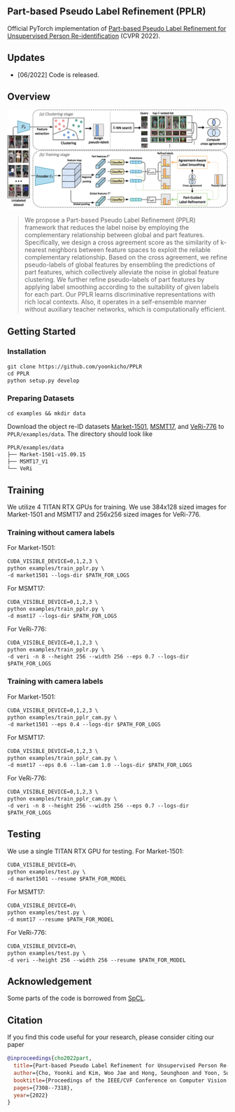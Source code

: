 ## Part-based Pseudo Label Refinement (PPLR)
Official PyTorch implementation of [Part-based Pseudo Label Refinement for Unsupervised Person Re-identification](https://arxiv.org/abs/2203.14675) (CVPR 2022).

## Updates
- [06/2022] Code is released.

## Overview
![overview](figs/overview.jpg)
>We propose a Part-based Pseudo Label Refinement (PPLR) framework that reduces the label noise by employing the complementary relationship between global and part features.
Specifically, we design a cross agreement score as the similarity of k-nearest neighbors between feature spaces to exploit the reliable complementary relationship. 
Based on the cross agreement, we refine pseudo-labels of global features by ensembling the predictions of part features, which collectively alleviate the noise in global feature clustering. 
We further refine pseudo-labels of part features by applying label smoothing according to the suitability of given labels for each part.
Our PPLR learns discriminative representations with rich local contexts. Also, it operates in a self-ensemble manner without auxiliary teacher networks, which is computationally efficient.

## Getting Started
### Installation
```shell
git clone https://github.com/yoonkicho/PPLR
cd PPLR
python setup.py develop
```
### Preparing Datasets
```shell
cd examples && mkdir data
```
Download the object re-ID datasets [Market-1501](https://drive.google.com/file/d/0B8-rUzbwVRk0c054eEozWG9COHM/view), [MSMT17](https://arxiv.org/abs/1711.08565), and [VeRi-776](https://github.com/JDAI-CV/VeRidataset) to `PPLR/examples/data`.
The directory should look like
```
PPLR/examples/data
├── Market-1501-v15.09.15
├── MSMT17_V1
└── VeRi
```
## Training
We utilize 4 TITAN RTX GPUs for training.
We use 384x128 sized images for Market-1501 and MSMT17 and 256x256 sized images for VeRi-776.

### Training without camera labels
For Market-1501:
```
CUDA_VISIBLE_DEVICE=0,1,2,3 \
python examples/train_pplr.py \
-d market1501 --logs-dir $PATH_FOR_LOGS
```
For MSMT17:
```
CUDA_VISIBLE_DEVICE=0,1,2,3 \
python examples/train_pplr.py \
-d msmt17 --logs-dir $PATH_FOR_LOGS
```
For VeRi-776:
```
CUDA_VISIBLE_DEVICE=0,1,2,3 \
python examples/train_pplr.py \
-d veri -n 8 --height 256 --width 256 --eps 0.7 --logs-dir $PATH_FOR_LOGS
```

### Training with camera labels
For Market-1501:
```
CUDA_VISIBLE_DEVICE=0,1,2,3 \
python examples/train_pplr_cam.py \
-d market1501 --eps 0.4 --logs-dir $PATH_FOR_LOGS
```
For MSMT17:
```
CUDA_VISIBLE_DEVICE=0,1,2,3 \
python examples/train_pplr_cam.py \
-d msmt17 --eps 0.6 --lam-cam 1.0 --logs-dir $PATH_FOR_LOGS
```
For VeRi-776:
```
CUDA_VISIBLE_DEVICE=0,1,2,3 \
python examples/train_pplr_cam.py \
-d veri -n 8 --height 256 --width 256 --eps 0.7 --logs-dir $PATH_FOR_LOGS
```

## Testing 
We use a single TITAN RTX GPU for testing.
For Market-1501:
```
CUDA_VISIBLE_DEVICE=0\
python examples/test.py \
-d market1501 --resume $PATH_FOR_MODEL
```
For MSMT17:
```
CUDA_VISIBLE_DEVICE=0\
python examples/test.py \
-d msmt17 --resume $PATH_FOR_MODEL
```
For VeRi-776:
```
CUDA_VISIBLE_DEVICE=0\
python examples/test.py \
-d veri --height 256 --width 256 --resume $PATH_FOR_MODEL
```

## Acknowledgement
Some parts of the code is borrowed from [SpCL](https://github.com/yxgeee/SpCL).

## Citation
If you find this code useful for your research, please consider citing our paper

````BibTex
@inproceedings{cho2022part,
  title={Part-based Pseudo Label Refinement for Unsupervised Person Re-identification},
  author={Cho, Yoonki and Kim, Woo Jae and Hong, Seunghoon and Yoon, Sung-Eui},
  booktitle={Proceedings of the IEEE/CVF Conference on Computer Vision and Pattern Recognition},
  pages={7308--7318},
  year={2022}
}
````
